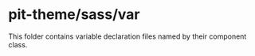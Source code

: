 # pit-theme/sass/var

This folder contains variable declaration files named by their component class.
